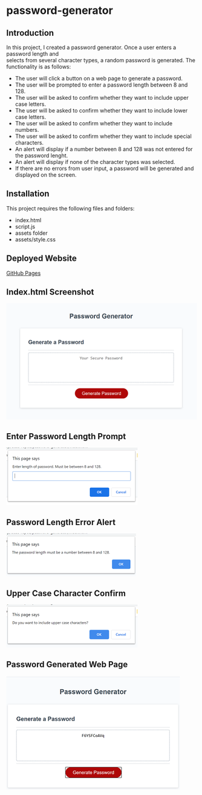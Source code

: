 # password-generator

## Introduction

In this project, I created a password generator. Once a user enters a password length and  
selects from several character types, a random password is generated. The functionality is as follows:

* The user will click a button on a web page to generate a password.
* The user will be prompted to enter a password length between 8 and 128.
* The user will be asked to confirm whether they want to include upper case letters.
* The user will be asked to confirm whether they want to include lower case letters.
* The user will be asked to confirm whether they want to include numbers.
* The user will be asked to confirm whether they want to include special characters.
* An alert will display if a number between 8 and 128 was not entered for the password lenght.
* An alert will display if none of the character types was selected.
* If there are no errors from user input, a password will be generated and displayed on the screen.

## Installation

This project requires the following files and folders:

* index.html
* script.js
* assets folder
* assets/style.css

## Deployed Website

[GitHub Pages](https://johannaleal.github.io/password-generator/)

## Index.html Screenshot

![Github Logo](/assets/images/main-page.png)

## Enter Password Length Prompt

![Github Logo](/assets/images/enter-pwd-length.PNG)

## Password Length Error Alert

![Github Logo](/assets/images/pwd-length-error-msg.PNG)

## Upper Case Character Confirm

![Github Logo](/assets/images/upper-case-prompt.PNG)

## Password Generated Web Page

![Github Logo](/assets/images/password-generated.PNG)
